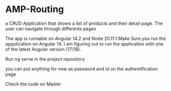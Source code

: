 # AMP-Routing
a  CRUD Application that shows a list of products and their detail page. The user can navigate through differents pages

The app is runnable on Angular 14.2 and Node 20.11.1
Make Sure you run the appplication on Angular 14. I am figuring out to run the application with one of the latest Angular version (17/18).


Run ng serve in the project repository 

you can put anything for now as password and id on the authentification page


Check the code on Master


